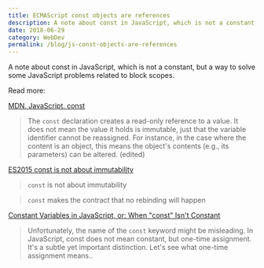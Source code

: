 ```yaml
---
title: ECMAScript const objects are references
description: A note about const in JavaScript, which is not a constant, but a way to solve some JavaScript problems related to block scopes.
date: 2018-06-29
category: WebDev
permalink: /blog/js-const-objects-are-references
---
```


A note about const in JavaScript, which is not a constant, but a way to solve some JavaScript problems related to block scopes.

Read more:

[MDN. JavaScript. const](https://developer.mozilla.org/en-US/docs/Web/JavaScript/Reference/Statements/const)

> The `const` declaration creates a read-only reference to a value. It does not mean the value it holds is immutable, just that the variable identifier cannot be reassigned. For instance, in the case where the content is an object, this means the object's contents (e.g., its parameters) can be altered. (edited)

[ES2015 const is not about immutability](https://mathiasbynens.be/notes/es6-const)

> `const` is not about immutability

> `const` makes the contract that no rebinding will happen

[Constant Variables in JavaScript, or: When "const" Isn't Constant](https://blog.mariusschulz.com/2015/12/31/constant-variables-in-javascript-or-when-const-isnt-constant)

> Unfortunately, the name of the `const` keyword might be misleading. In JavaScript, const does not mean constant, but one-time assignment. It's a subtle yet important distinction. Let's see what one-time assignment means..
